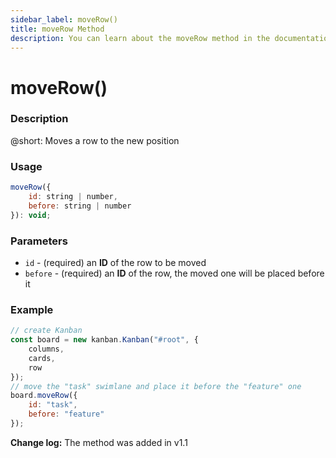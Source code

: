 ```yaml
---
sidebar_label: moveRow()
title: moveRow Method
description: You can learn about the moveRow method in the documentation of the DHTMLX JavaScript Kanban library. Browse developer guides and API reference, try out code examples and live demos, and download a free 30-day evaluation version of DHTMLX Kanban.
---
```


# moveRow()

### Description

@short: Moves a row to the new position

### Usage

~~~jsx {}
moveRow({
	id: string | number,
	before: string | number
}): void;
~~~

### Parameters

- `id` - (required) an **ID** of the row to be moved
- `before` - (required) an **ID** of the row, the moved one will be placed before it

### Example

~~~jsx {8-11}
// create Kanban
const board = new kanban.Kanban("#root", {
	columns,
	cards,
	row
});
// move the "task" swimlane and place it before the "feature" one
board.moveRow({
	id: "task",
	before: "feature"
});
~~~

**Change log:** The method was added in v1.1
